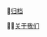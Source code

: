 📕[归档](https://xiandeshen.github.io/xdblog.html)

👨‍💼[关于我们](https://xiandeshen.github.io/about.html)
